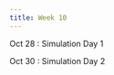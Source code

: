 ```yaml
---
title: Week 10
---
```


Oct 28
: Simulation Day 1
<!-- : [**Reading**{: .label .label-blue }](https://www.rand.org/research/projects/truth-decay/fighting-disinformation.html) -->

Oct 30
: Simulation Day 2